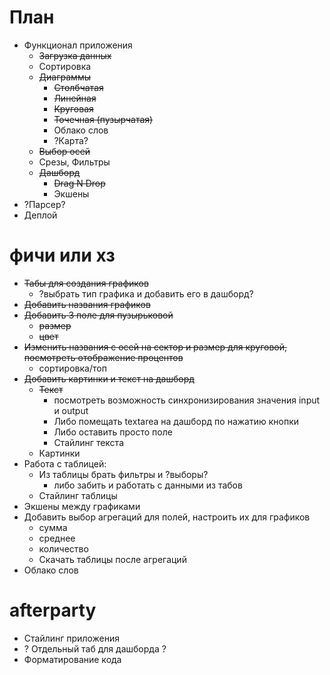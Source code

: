 #  План #

* Функционал приложения
    + ~~Загрузка данных~~
    + Сортировка
    + ~~Диаграммы~~
        - ~~Столбчатая~~
        - ~~Линейная~~
        - ~~Круговая~~
        - ~~Точечная (пузырчатая)~~
        - Облако слов
        - ?Карта?
    + ~~Выбор осей~~
    + Срезы, Фильтры
    + ~~Дашборд~~
        - ~~Drag N Drop~~
        - Экшены
* ?Парсер?
* Деплой 

# фичи или хз #
* ~~Табы для создания графиков~~ 
    + ?выбрать тип графика и добавить его в дашборд?
* ~~Добавить названия графиков~~
* ~~Добавить 3 поле для пузырьковой~~
    + ~~размер~~
    + ~~цвет~~
* ~~Изменить названия с осей на сектор и размер для круговой, посмотреть отображение процентов~~
    + сортировка/топ   
* ~~Добавить картинки и текст на дашборд~~
    + ~~Текст~~
        - посмотреть возможность синхронизирования значения input и output 
        - Либо помещать textarea на дашборд по нажатию кнопки
        - Либо оставить просто поле
        - Стайлинг текста
    + Картинки
* Работа с таблицей:
    + Из таблицы брать фильтры и ?выборы?
        - либо забить и работать с данными из табов
    + Стайлинг таблицы
* Экшены между графиками
* Добавить выбор агрегаций для полей, настроить их для графиков
    + сумма
    + среднее
    + количество
    + Скачать таблицы после агрегаций
* Облако слов

# afterparty #
* Стайлинг приложения
* ? Отдельный таб для дашборда ?
* Форматирование кода